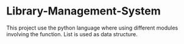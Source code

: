 # Library-Management-System
This project use the python language where using different modules involving the function. List is used as data structure. 
